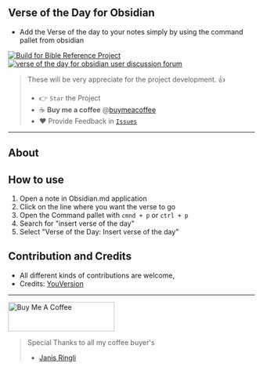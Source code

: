 ## Verse of the Day for Obsidian

-   Add the Verse of the day to your notes simply by using the command pallet from obsidian

[![Build for Bible Reference Project](https://github.com/tim-hub/obsidian-bible-reference/actions/workflows/build.yml/badge.svg)](https://github.com/janisringli/verse-of-the-day-for-obsidian/actions/workflows/build.yml)
[![verse of the day for obsidian user discussion forum](https://img.shields.io/badge/Issues-green)](https://github.com/janisringli/verse-of-the-day-for-obsidian/issues)

> These will be very appreciate for the project development. 👍
>
> -   👉 `Star` the Project
> -   ☕️ **Buy me a coffee** @[buymeacoffee](https://buymeacoffee.com/janisringli)
> -   ❤️ Provide Feedback in [`Issues`](https://github.com/janisringli/verse-of-the-day-for-obsidian/issues)

---

## About

## How to use

1. Open a note in Obsidian.md application
2. Click on the line where you want the verse to go
3. Open the Command pallet with `cmnd + p` or `ctrl + p`
4. Search for "insert verse of the day"
5. Select "Verse of the Day: Insert verse of the day"

## Contribution and Credits

-   All different kinds of contributions are welcome,
-   Credits: [YouVersion](https://bible.com)

---

<a href="https://www.buymeacoffee.com/janisringli" target="_blank"><img src="https://cdn.buymeacoffee.com/buttons/v2/default-blue.png" alt="Buy Me A Coffee" style="height: 60px !important;width: 217px !important;" ></a>

> Special Thanks to all my coffee buyer's
>
> -   [Janis Ringli](https://github.com/janisringli)
